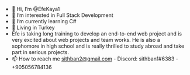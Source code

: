 - 👋 Hi, I’m @EfeKaya1
- 👀 I’m interested in Full Stack Development
- 🌱 I’m currently learning C# 
- 📍 Living in Turkey 
- Efe is taking long training to develop an end-to-end web project and is very excited about web projects and team works. He is also a sophomore in high school and is really thrilled to study abroad and take part in serious projects.
- 📫 How to reach me sithban2@gmail.com - Discord: sithban1#6383 - +905056784136

<!---
EfeKaya1/EfeKaya1 is a ✨ special ✨ repository because its `README.md` (this file) appears on your GitHub profile.
You can click the Preview link to take a look at your changes.
--->
